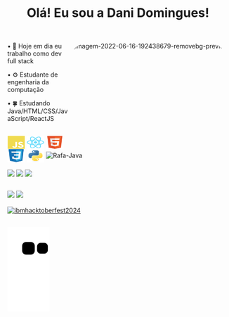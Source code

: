 # <div align="center"> Olá! Eu sou a Dani Domingues! 

 

 <br>
 <div>
  
   <a href="https://imgbb.com/"><img src="https://i.ibb.co/XW9cjf2/imagem-2022-06-16-192438679-removebg-preview.png" alt="imagem-2022-06-16-192438679-removebg-preview" border="0"  img align="right" alt="Dani-octocat" height="230" style="border-radius:50px;"> </a>
 • 🌱 Hoje em dia eu trabalho como dev full stack

• ⚙  Estudante de engenharia da computação

• 🍀 Estudando Java/HTML/CSS/JavaScript/ReactJS
<div style="display: inline_block"><br>
  <img align="center" alt="Dani-Js" height="30" width="40" src="https://raw.githubusercontent.com/devicons/devicon/master/icons/javascript/javascript-plain.svg">
   <img align="center" alt="Dani-React" height="30" width="40" src="https://raw.githubusercontent.com/devicons/devicon/master/icons/react/react-original.svg">
  <img align="center" alt="Dani-HTML" height="30" width="40" src="https://raw.githubusercontent.com/devicons/devicon/master/icons/html5/html5-original.svg">
  <img align="center" alt="Dani-CSS" height="30" width="40" src="https://raw.githubusercontent.com/devicons/devicon/master/icons/css3/css3-original.svg">
  <img align="center" alt="Dani-Python" height="30" width="40" src="https://raw.githubusercontent.com/devicons/devicon/master/icons/python/python-original.svg">
  <img align="center" alt="Rafa-Java" height="30" width="40"  src="https://cdn.jsdelivr.net/gh/devicons/devicon/icons/java/java-original.svg">

</div>
  <br>
  <div> 
  <a href="https://www.linkedin.com/in/dani-domingues/" target="_blank"><img src="https://img.shields.io/badge/-LinkedIn-%230077B5?style=for-the-badge&logo=linkedin&logoColor=white" target="_blank"></a>
  <a href="https://www.instagram.com/las_anhaa/" target="_blank"><img src="https://img.shields.io/badge/-Instagram-%23E4405F?style=for-the-badge&logo=instagram&logoColor=white" target="_blank"></a>
  <a href = "mailto:dani.domingues10@outlook.com"><img src="https://img.shields.io/badge/Microsoft_Outlook-0078D4?style=for-the-badge&logo=microsoft-outlook&logoColor=white" target="_blank"></a>
  
 
</div>
 
##

  
   <img height="160em" src="https://github-readme-stats.vercel.app/api?username=dani-domingues&show_icons=true&theme=tokyonight&include_all_commits=true&count_private=true"/>  
  <img height="160em" src="https://github-readme-stats.vercel.app/api/top-langs/?username=dani-domingues&layout=compact&langs_count=7&theme=tokyonight"/>

</div><br>
  
<div>
  <a href="https://imgbb.com/">
    <img src="https://i.ibb.co/7khrRcS/ibmhacktoberfest2024.png" alt="ibmhacktoberfest2024" border="0" width="250" height="200">
  </a>
</div>
 
 ##
 
 
  ![Snake animation](https://github.com/dani-domingues/dani-domingues/blob/output/github-contribution-grid-snake.svg)
